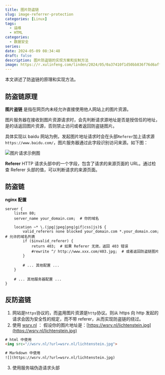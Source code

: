 ```yaml
---
title: 图片防盗链
slug: image-referrer-protection
categories: [Linux]
tags:
  - 运维
  - HTML
categories:
  - 数据安全
series: 
date: 2024-05-09 08:34:48
draft: false
description: 图片防盗链的实现方案和反制方法
image: https://r.xulinfeng.com/linden/2024/05/0a37410f1d50bb836f76d6affa7fb652.png
---
```


本文讲述了防盗链的原理和实现方法。

<!--more-->

## 防盗链原理

**图片盗链** 是指在网页内未经允许直接使用他人网站上的图片资源。

图片服务器在接收到图片资源请求时，会先判断请求源地址是否是授信任的地址，是的话返回图片资源，否则禁止访问或者返回防盗链图片。

具体实现以 baidu 网站为例，发起图片地址请求时会在头部`Referer`加上请求源`https://www.baidu.com/`，图片服务器通过此字段识别访问来源。如下图：

![图片请求示例图](https://r.xulinfeng.com/linden/2024/05/48e239858550dd89744c69b7a3b4ab51.png)

**Referer**
HTTP 请求头部中的一个字段，包含了请求的来源页面的 URL。通过检查 Referer 头部的值，可以判断请求的来源页面。

## 防盗链

**nginx 配置**

```
server {
    listen 80;
    server_name your_domain.com;  # 你的域名

    location ~* \.(jpg|jpeg|png|gif|css|js)$ {
        valid_referers none blocked your_domain.com *.your_domain.com;  # 允许的域名列表
        if ($invalid_referer) {
            return 403;  # 如果 Referer 无效，返回 403 错误
            #rewrite ^/ http://www.xxx.com/403.jpg;  # 或者返回防盗链图片
        }

        # ... 其他配置 ...
    }

    # ... 其他服务器配置 ...
}
```

## 反防盗链

1. 网站是`https`协议的，而盗用图片资源是`http`协议。则从 https 向 http 发起的请求会因为安全性的规定，而不带 referer，从而实现防盗链的绕过。
2. 使用 [wsrv.nl](https://images.weserv.nl/) ：
   假设你的图片地址是：[https://wsrv.nl/lichtenstein.jpg](https://wsrv.nl/lichtenstein.jpg)

```html
# html 中使用
<img src="//wsrv.nl/?url=wsrv.nl/lichtenstein.jpg">

# Markdown 中使用
![](https://wsrv.nl/?url=wsrv.nl/lichtenstein.jpg)
```

3. 使用服务端伪造请求头部

